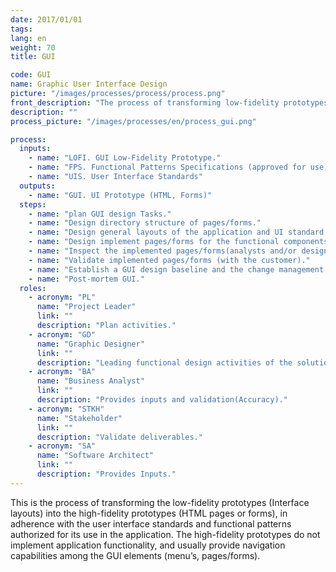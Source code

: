 ```yaml
---
date: 2017/01/01
tags:
lang: en
weight: 70
title: GUI

code: GUI
name: Graphic User Interface Design
picture: "/images/processes/process/process.png"
front_description: "The process of transforming low-fidelity prototypes (interface layouts) into high-fidelity prototypes (actual HTML pages or Forms), in compliance with user interface standards and functional patterns authorized for use in the application. High-fidelity prototype does not implement application functionality, and usually provides navigation capabilities between GUI elements (menu, pages/forms)."
description: ""
process_picture: "/images/processes/en/process_gui.png"

process:
  inputs:
    - name: "LOFI. GUI Low-Fidelity Prototype."
    - name: "FPS. Functional Patterns Specifications (approved for use)"
    - name: "UIS. User Interface Standards"
  outputs:
    - name: "GUI. UI Prototype (HTML, Forms)"       
  steps:
    - name: "plan GUI design Tasks."
    - name: "Design directory structure of pages/forms."
    - name: "Design general layouts of the application and UI standard elements."
    - name: "Design implement pages/forms for the functional components."
    - name: "Inspect the implemented pages/forms(analysts and/or designers)."
    - name: "Validate implemented pages/forms (with the customer)."
    - name: "Establish a GUI design baseline and the change management process."
    - name: "Post-mortem GUI."
  roles:
    - acronym: "PL"
      name: "Project Leader"
      link: ""
      description: "Plan activities."  
    - acronym: "GD"
      name: "Graphic Designer"
      link: ""
      description: "Leading functional design activities of the solution and produce deliverables"
    - acronym: "BA"
      name: "Business Analyst"
      link: ""
      description: "Provides inputs and validation(Accuracy)."          
    - acronym: "STKH"
      name: "Stakeholder"
      link: ""
      description: "Validate deliverables."  
    - acronym: "SA"
      name: "Software Architect"
      link: ""
      description: "Provides Inputs."
---
```

This is the process of transforming the low-fidelity prototypes (Interface layouts) into the high-fidelity prototypes (HTML pages or forms), in adherence with the user interface standards and functional patterns authorized for its use in the application. The high-fidelity prototypes do not implement application functionality, and usually provide navigation capabilities among the GUI elements (menu’s, pages/forms).
